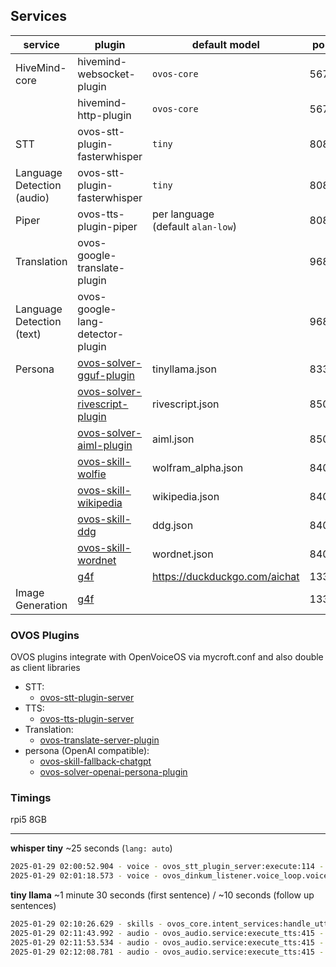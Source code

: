 ## Services

| service                       | plugin                                                                                        | default model                        | port | endpoint             |
|-------------------------------|-----------------------------------------------------------------------------------------------|--------------------------------------|------|----------------------|
| HiveMind-core                 | hivemind-websocket-plugin                                                                     | `ovos-core `                         | 5678 |                      |
|                               | hivemind-http-plugin                                                                          | `ovos-core`                          | 5679 |                      |
| STT                           | ovos-stt-plugin-fasterwhisper                                                                 | `tiny`                               | 8081 | /stt                 |
| Language Detection<br>(audio) | ovos-stt-plugin-fasterwhisper                                                                 | `tiny`                               | 8081 | /lang_detect         |
| Piper                         | ovos-tts-plugin-piper                                                                         | per language<br>(default `alan-low`) | 8082 | /v2/synthesize       |
| Translation                   | ovos-google-translate-plugin                                                                  |                                      | 9686 | /translate           |
| Language Detection<br>(text)  | ovos-google-lang-detector-plugin                                                              |                                      | 9686 | /detect              |
| Persona                       | [ovos-solver-gguf-plugin](https://github.com/TigreGotico/ovos-solver-gguf-plugin)             | tinyllama.json                       | 8337 | /v1/chat/completions |
|                               | [ovos-solver-rivescript-plugin](https://github.com/OpenVoiceOS/ovos-solver-plugin-rivescript) | rivescript.json                      | 8501 | /v1/chat/completions |
|                               | [ovos-solver-aiml-plugin](https://github.com/OpenVoiceOS/ovos-solver-plugin-aiml)             | aiml.json                            | 8500 | /v1/chat/completions |
|                               | [ovos-skill-wolfie](https://github.com/OpenVoiceOS/ovos-skill-wolfie)                         | wolfram_alpha.json                   | 8401 | /v1/chat/completions |
|                               | [ovos-skill-wikipedia](https://github.com/OpenVoiceOS/ovos-skill-wikipedia)                   | wikipedia.json                       | 8400 | /v1/chat/completions |
|                               | [ovos-skill-ddg](https://github.com/OpenVoiceOS/ovos-skill-ddg)                               | ddg.json                             | 8403 | /v1/chat/completions |
|                               | [ovos-skill-wordnet](https://github.com/OpenVoiceOS/ovos-skill-wordnet)                       | wordnet.json                         | 8402 | /v1/chat/completions |
|                               | [g4f](https://github.com/xtekky/gpt4free)                                                     | https://duckduckgo.com/aichat        | 1337 | /v1/chat/completions |
| Image Generation              | [g4f](https://github.com/xtekky/gpt4free)                                                     |                                      | 1337 | /v1/images/generate  |

### OVOS Plugins

OVOS plugins integrate with OpenVoiceOS via mycroft.conf and also double as client libraries

- STT:
    - [ovos-stt-plugin-server](https://github.com/OpenVoiceOS/ovos-stt-server-plugin)
- TTS:
    - [ovos-tts-plugin-server](https://github.com/OpenVoiceOS/ovos-tts-server-plugin)
- Translation:
    - [ovos-translate-server-plugin](https://github.com/OpenVoiceOS/ovos-translate-server-plugin)
- persona (OpenAI compatible):
    - [ovos-skill-fallback-chatgpt](https://github.com/OpenVoiceOS/ovos-skill-fallback-chatgpt)
    - [ovos-solver-openai-persona-plugin](https://github.com/OpenVoiceOS/ovos-solver-openai-persona-plugin)

### Timings

rpi5 8GB
____

**whisper tiny** ~25 seconds (`lang: auto`)
```bash
2025-01-29 02:00:52.904 - voice - ovos_stt_plugin_server:execute:114 - DEBUG - chosen url http://0.0.0.0:8081/stt
2025-01-29 02:01:18.573 - voice - ovos_dinkum_listener.voice_loop.voice_loop:_after_cmd:789 - INFO - Raw transcription: [('Tell me a joke.', 1.0)]
```

**tiny llama** ~1 minute 30 seconds (first sentence) / ~10 seconds (follow up sentences)
```bash
2025-01-29 02:10:26.629 - skills - ovos_core.intent_services:handle_utterance:416 - INFO - fallback_medium match: PipelineMatch(match_type=True, match_data={}, skill_id='skill-ovos-fallback-chatgpt.openvoiceos', utterance='Explain Quantum Mechanics', updated_session=None, handled=True)
2025-01-29 02:11:43.992 - audio - ovos_audio.service:execute_tts:415 - INFO - Speak:  It is a branch of classical mechanics that is based on the principles of quantum theory, which is a branch of theoretical physics that describes the behavior of subatomic particles.
2025-01-29 02:11:53.534 - audio - ovos_audio.service:execute_tts:415 - INFO - Speak: Quantum mechanics is based on the idea that particles have both wave and particle properties.
2025-01-29 02:12:08.781 - audio - ovos_audio.service:execute_tts:415 - INFO - Speak:  This means that particles can be described as both waves and particles, and that their behavior is governed by the laws of physics that apply to waves.
```
